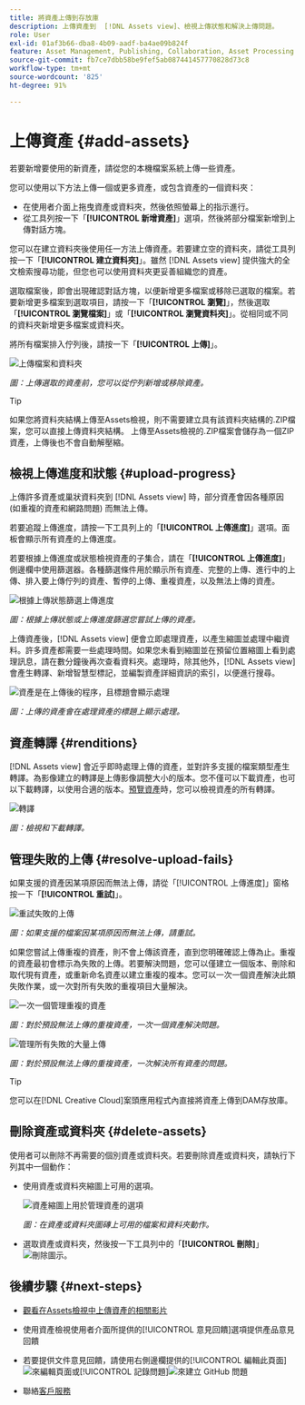 ```yaml
---
title: 將資產上傳到存放庫
description: 上傳資產到  [!DNL Assets view]、檢視上傳狀態和解決上傳問題。
role: User
exl-id: 01af3b66-dba8-4b09-aadf-ba4ae09b824f
feature: Asset Management, Publishing, Collaboration, Asset Processing
source-git-commit: fb7ce7dbb58be9fef5ab087441457770828d73c8
workflow-type: tm+mt
source-wordcount: '825'
ht-degree: 91%

---
```


# 上傳資產 {#add-assets}

若要新增要使用的新資產，請從您的本機檔案系統上傳一些資產。<!-- TBD: Many of the [common file formats are supported](/help/assets/supported-file-formats-assets-view.md). -->

您可以使用以下方法上傳一個或更多資產，或包含資產的一個資料夾：

* 在使用者介面上拖曳資產或資料夾，然後依照螢幕上的指示進行。
* 從工具列按一下「**[!UICONTROL 新增資產]**」選項，然後將部分檔案新增到上傳對話方塊。

<!-- TBD: Update this GIF
![Asset and nested folder upload demo](assets/do-not-localize/upload-assets.gif) -->

您可以在建立資料夾後使用任一方法上傳資產。若要建立空的資料夾，請從工具列按一下「**[!UICONTROL 建立資料夾]**」。雖然 [!DNL Assets view] 提供強大的全文檢索搜尋功能，但您也可以使用資料夾更妥善組織您的資產。

選取檔案後，即會出現確認對話方塊，以便新增更多檔案或移除已選取的檔案。若要新增更多檔案到選取項目，請按一下「**[!UICONTROL 瀏覽]**」，然後選取「**[!UICONTROL 瀏覽檔案]**」或「**[!UICONTROL 瀏覽資料夾]**」。從相同或不同的資料夾新增更多檔案或資料夾。

將所有檔案排入佇列後，請按一下「**[!UICONTROL 上傳]**」。

![上傳檔案和資料夾](assets/upload-browse-files-folders.png)

*圖：上傳選取的資產前，您可以從佇列新增或移除資產。*

>[!TIP]
>
>如果您將資料夾結構上傳至Assets檢視，則不需要建立具有該資料夾結構的.ZIP檔案，您可以直接上傳資料夾結構。 上傳至Assets檢視的.ZIP檔案會儲存為一個ZIP資產，上傳後也不會自動解壓縮。

## 檢視上傳進度和狀態 {#upload-progress}

上傳許多資產或巢狀資料夾到 [!DNL Assets view] 時，部分資產會因各種原因 (如重複的資產和網路問題) 而無法上傳。

若要追蹤上傳進度，請按一下工具列上的「**[!UICONTROL 上傳進度]**」選項。面板會顯示所有資產的上傳進度。

若要根據上傳進度或狀態檢視資產的子集合，請在「**[!UICONTROL 上傳進度]**」側邊欄中使用篩選器。各種篩選條件用於顯示所有資產、完整的上傳、進行中的上傳、排入要上傳佇列的資產、暫停的上傳、重複資產，以及無法上傳的資產。

![根據上傳狀態篩選上傳進度](assets/filter-upload-progress.png)

*圖：根據上傳狀態或上傳進度篩選您嘗試上傳的資產。*

上傳資產後，[!DNL Assets view] 便會立即處理資產，以產生縮圖並處理中繼資料。許多資產都需要一些處理時間。如果您未看到縮圖並在預留位置縮圖上看到處理訊息，請在數分鐘後再次查看資料夾。處理時，除其他外，[!DNL Assets view] 會產生轉譯、新增智慧型標記，並編製資產詳細資訊的索引，以便進行搜尋。

![資產是在上傳後的程序，且標題會顯示處理](assets/upload-processing.png)

*圖：上傳的資產會在處理資產的標題上顯示處理。*

## 資產轉譯 {#renditions}

[!DNL Assets view] 會近乎即時處理上傳的資產，並對許多支援的檔案類型產生轉譯。為影像建立的轉譯是上傳影像調整大小的版本。您不僅可以下載資產，也可以下載轉譯，以使用合適的版本。[預覽資產](/help/assets/navigate-assets-view.md#preview-assets)時，您可以檢視資產的所有轉譯。

![轉譯](assets/renditions-view-download.png)

*圖：檢視和下載轉譯。*

## 管理失敗的上傳 {#resolve-upload-fails}

如果支援的資產因某項原因而無法上傳，請從「[!UICONTROL 上傳進度]」窗格按一下「**[!UICONTROL 重試]**」。

![重試失敗的上傳](assets/upload-retry.png)

*圖：如果支援的檔案因某項原因而無法上傳，請重試。*

如果您嘗試上傳重複的資產，則不會上傳該資產，直到您明確確認上傳為止。重複的資產最初會標示為失敗的上傳。若要解決問題，您可以僅建立一個版本、刪除和取代現有資產，或重新命名資產以建立重複的複本。您可以一次一個資產解決此類失敗作業，或一次對所有失敗的重複項目大量解決。

![一次一個管理重複的資產](assets/uploads-manage-duplicates.png)

*圖：對於預設無法上傳的重複資產，一次一個資產解決問題。*

![管理所有失敗的大量上傳](assets/upload-progress-manage-failed-uploads.png)

*圖：對於預設無法上傳的重複資產，一次解決所有資產的問題。*

>[!TIP]
>
>您可以在[!DNL Creative Cloud]案頭應用程式內直接將資產上傳到DAM存放庫。
<!--TBD
See how [[!DNL Assets view] integrates with [!DNL Adobe Asset Link]](/help/assets/integration-assets-view.md).
-->

## 刪除資產或資料夾 {#delete-assets}

使用者可以刪除不再需要的個別資產或資料夾。若要刪除資產或資料夾，請執行下列其中一個動作：

* 使用資產或資料夾縮圖上可用的選項。

  ![資產縮圖上用於管理資產的選項](assets/options-on-thumbnail.png)

  *圖：在資產或資料夾圖磚上可用的檔案和資料夾動作。*

* 選取資產或資料夾，然後按一下工具列中的「**[!UICONTROL 刪除]**」![刪除圖示](assets/do-not-localize/delete-icon.png)。

## 後續步驟 {#next-steps}

* [觀看在Assets檢視中上傳資產的相關影片](https://experienceleague.adobe.com/docs/experience-manager-learn/assets-essentials/basics/creating.html)

* 使用資產檢視使用者介面所提供的[!UICONTROL 意見回饋]選項提供產品意見回饋

* 若要提供文件意見回饋，請使用右側邊欄提供的[!UICONTROL 編輯此頁面]![來編輯頁面](assets/do-not-localize/edit-page.png)或[!UICONTROL 記錄問題]![來建立 GitHub 問題](assets/do-not-localize/github-issue.png)

* 聯絡[客戶服務](https://experienceleague.adobe.com/?support-solution=General#support)
